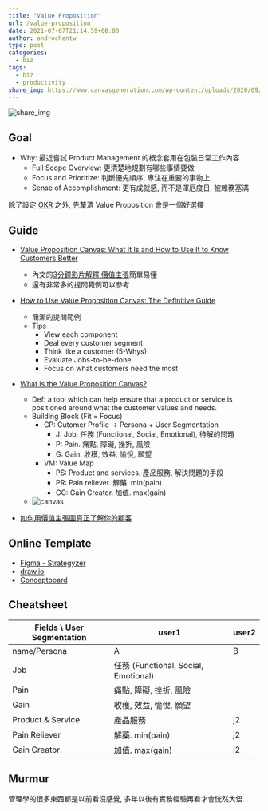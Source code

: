 ```yaml
---
title: "Value Proposition"
url: /value-proposition
date: 2021-07-07T21:14:59+08:00
author: androchentw
type: post
categories:
  - biz
tags: 
  - biz
  - productivity
share_img: https://www.canvasgeneration.com/wp-content/uploads/2020/09/bb04a27aee4942bd872ee947808eaa1b.png
---
```


![share_img](https://www.canvasgeneration.com/wp-content/uploads/2020/09/bb04a27aee4942bd872ee947808eaa1b.png)

## Goal

* Why: 最近嘗試 Product Management 的概念套用在包裝日常工作內容
  * Full Scope Overview: 更清楚地規劃有哪些事情要做
  * Focus and Prioritize: 判斷優先順序, 專注在重要的事物上
  * Sense of Accomplishment: 更有成就感, 而不是渾厄度日, 被雜務塞滿

除了設定 [OKR](https://blog.androchen.tw/okr-weekdone) 之外, 先釐清 Value Proposition 會是一個好選擇

<!--more-->

## Guide

* [Value Proposition Canvas: What It Is and How to Use It to Know Customers Better](https://valchanova.me/value-proposition-canvas-template-guide/)
  * 內文的[3分鐘影片解釋 價值主張](https://www.youtube.com/watch?v=ReM1uqmVfP0)簡單易懂
  * 還有非常多的提問範例可以參考

* [How to Use Value Proposition Canvas: The Definitive Guide](https://www.digitalnatives.hu/blog/value-proposition-canvas/)
  * 簡潔的提問範例
  * Tips
    * View each component
    * Deal every customer segment
    * Think like a customer (5-Whys)
    * Evaluate Jobs-to-be-done
    * Focus on what customers need the most


* [What is the Value Proposition Canvas?](https://www.b2binternational.com/research/methods/faq/what-is-the-value-proposition-canvas/)
  * Def: a tool which can help ensure that a product or service is positioned around what the customer values and needs.
  * Building Block (Fit = Focus)
    * CP: Cutomer Profile -> Persona + User Segmentation
      * J: Job. 任務 (Functional, Social, Emotional), 待解的問題
      * P: Pain. 痛點, 障礙, 挫折, 風險
      * G: Gain. 收穫, 效益, 愉悅, 願望
    * VM: Value Map
      * PS: Product and services. 產品服務, 解決問題的手段
      * PR: Pain reliever. 解藥. min(pain)
      * GC: Gain Creator. 加值. max(gain)
  * ![canvas](https://www.b2binternational.com/wp-content/uploads/2018/03/value-proposition-canvas.png)

* [如何用價值主張圖真正了解你的顧客](https://designabetterbusiness.com/tw/2017/10/12/如何用價值主張圖真正了解你的顧客)


## Online Template

* [Figma - Strategyzer](https://www.figma.com/community/file/827236050477552469)
* [draw.io](https://drawio-app.com/create-a-value-proposition-canvas-with-draw-io/)
* [Conceptboard](https://app.conceptboard.com/board/xfht-chxg-kghi-a92f-pz9t)


## Cheatsheet

| Fields \ User Segmentation | user1 | user2 |
| --- | --- | --- |
| name/Persona | A | B |
| Job | 任務 (Functional, Social, Emotional) |  |
| Pain | 痛點, 障礙, 挫折, 風險 |  |
| Gain | 收穫, 效益, 愉悅, 願望 |  |
| Product & Service | 產品服務 | j2 |
| Pain Reliever | 解藥. min(pain) | j2 |
| Gain Creator | 加值. max(gain) | j2 |


## Murmur

管理學的很多東西都是以前看沒感覺, 多年以後有實務經驗再看才會恍然大悟...
